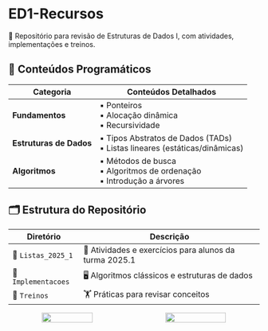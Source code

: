# ED1-Recursos  

📌 Repositório para revisão de Estruturas de Dados I, com atividades, implementações e treinos. 

## 📌 Conteúdos Programáticos

| Categoria                | Conteúdos Detalhados                                                                 |
|--------------------------|-------------------------------------------------------------------------------------|
| **Fundamentos**          | ▪️ Ponteiros <br> ▪️ Alocação dinâmica <br> ▪️ Recursividade                         |
| **Estruturas de Dados**  | ▪️ Tipos Abstratos de Dados (TADs) <br> ▪️ Listas lineares (estáticas/dinâmicas)     |
| **Algoritmos**           | ▪️ Métodos de busca <br> ▪️ Algoritmos de ordenação <br> ▪️ Introdução a árvores     |


## 🗂️ Estrutura do Repositório

| Diretório            | Descrição                                      |
|----------------------|-----------------------------------------------|
| 📁 `Listas_2025_1`   | 📝 Atividades e exercícios para alunos da turma 2025.1 |
| 📁 `Implementacoes`  | 🖥️ Algoritmos clássicos e estruturas de dados |
| 📁 `Treinos`         | 🏋️ Práticas para revisar conceitos            |

<div align="center">
  <div style="display: flex; justify-content: space-between; margin: 10px 0;">
    <img src="https://github.com/user-attachments/assets/400a05ab-a0da-4e32-ac4a-62ff89ac24bf" width="45%" style="height: auto; margin: 0 5px;">
    <img src="https://github.com/user-attachments/assets/a3cc1636-42bd-4fe9-a7da-0cec30d184b6" width="49%" style="height: auto; margin: 0 5px;">
  </div>
</div>
